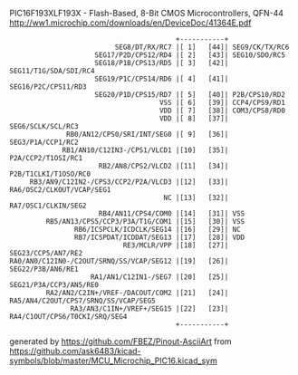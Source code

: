PIC16F193XLF193X - Flash-Based, 8-Bit CMOS Microcontrollers, QFN-44
http://ww1.microchip.com/downloads/en/DeviceDoc/41364E.pdf


	                                         +-----------+
	                          SEG8/DT/RX/RC7 |[ 1]   [44]| SEG9/CK/TX/RC6
	                     SEG17/P2D/CPS12/RD4 |[ 2]   [43]| SEG10/SDO/RC5
	                     SEG18/P1B/CPS13/RD5 |[ 3]   [42]| SEG11/T1G/SDA/SDI/RC4
	                     SEG19/P1C/CPS14/RD6 |[ 4]   [41]| SEG16/P2C/CPS11/RD3
	                     SEG20/P1D/CPS15/RD7 |[ 5]   [40]| P2B/CPS10/RD2
	                                     VSS |[ 6]   [39]| CCP4/CPS9/RD1
	                                     VDD |[ 7]   [38]| COM3/CPS8/RD0
	                                     VDD |[ 8]   [37]| SEG6/SCLK/SCL/RC3
	              RB0/AN12/CPS0/SRI/INT/SEG0 |[ 9]   [36]| SEG3/P1A/CCP1/RC2
	             RB1/AN10/C12IN3-/CPS1/VLCD1 |[10]   [35]| P2A/CCP2/T1OSI/RC1
	                      RB2/AN8/CPS2/VLCD2 |[11]   [34]| P2B/T1CLKI/T1OSO/RC0
	     RB3/AN9/C12IN2-/CPS3/CCP2/P2A/VLCD3 |[12]   [33]| RA6/OSC2/CLKOUT/VCAP/SEG1
	                                      NC |[13]   [32]| RA7/OSC1/CLKIN/SEG2
	                      RB4/AN11/CPS4/COM0 |[14]   [31]| VSS
	         RB5/AN13/CPS5/CCP3/P3A/T1G/COM1 |[15]   [30]| VSS
	                RB6/ICSPCLK/ICDCLK/SEG14 |[16]   [29]| NC
	                RB7/ICSPDAT/ICDDAT/SEG13 |[17]   [28]| VDD
	                            RE3/MCLR/VPP |[18]   [27]| SEG23/CCP5/AN7/RE2
	RA0/AN0/C12IN0-/C2OUT/SRNQ/SS/VCAP/SEG12 |[19]   [26]| SEG22/P3B/AN6/RE1
	                    RA1/AN1/C12IN1-/SEG7 |[20]   [25]| SEG21/P3A/CCP3/AN5/RE0
	         RA2/AN2/C2IN+/VREF-/DACOUT/COM2 |[21]   [24]| RA5/AN4/C2OUT/CPS7/SRNQ/SS/VCAP/SEG5
	               RA3/AN3/C1IN+/VREF+/SEG15 |[22]   [23]| RA4/C1OUT/CPS6/T0CKI/SRQ/SEG4
	                                         +-----------+


generated by https://github.com/FBEZ/Pinout-AsciiArt from https://github.com/ask6483/kicad-symbols/blob/master/MCU_Microchip_PIC16.kicad_sym